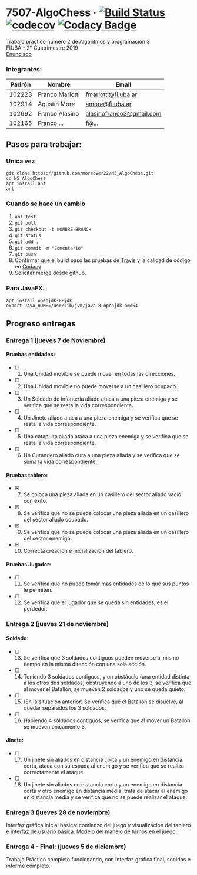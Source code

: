 # 7507-AlgoChess  &middot; [![Build Status](https://travis-ci.com/moreover22/N5_AlgoChess.svg?token=8zaGfwuy5T7mJJsyoyN9&branch=master)](https://travis-ci.com/moreover22/N5_AlgoChess) [![codecov](https://codecov.io/gh/moreover22/N5_AlgoChess/branch/master/graph/badge.svg?token=QMptFbINCT)](https://codecov.io/gh/moreover22/N5_AlgoChess) [![Codacy Badge](https://api.codacy.com/project/badge/Grade/5309252d73654dfbb4421de8c9c62c39)](https://www.codacy.com/manual/moreover22/AlgoChess?utm_source=github.com&amp;utm_medium=referral&amp;utm_content=moreover22/AlgoChess&amp;utm_campaign=Badge_Grade)  


Trabajo práctico número 2 de Algoritmos y programación 3  
FIUBA - 2° Cuatrimestre 2019  
[Enunciado](https://docs.google.com/document/d/185YqJdFQC_HE0C7EJxEAoM8utWJHCoblqlk21OnDSVs/edit#heading=h.b1xca0tuq21p)

### Integrantes:  

|Padrón|Nombre|Email|
|------|------|-------|
|102223|Franco Mariotti|fmariotti@fi.uba.ar|
|102914|Agustín More|amore@fi.uba.ar|
|102692|Franco Alasino|alasinofranco3@gmail.com|
|102165|Franco ...|f@...|

## Pasos para trabajar:
### Unica vez
`git clone https://github.com/moreover22/N5_AlgoChess.git`  
`cd N5_AlgoChess`  
`apt install ant`  
`ant`  

### Cuando se hace un cambio
1. `ant test`
1. `git pull`
1. `git checkout -b NOMBRE-BRANCH`
1. `git status`
1. `git add .`
1. `git commit -m "Comentario"`
1. `git push` 
1. Confirmar que el build paso las pruebas de [Travis](https://travis-ci.com/moreover22/N5_AlgoChess) y la calidad de código en [Codacy](https://app.codacy.com/manual/moreover22/AlgoChess/issues/index).
1. Solicitar merge desde github.

### Para JavaFX:
`apt install openjdk-8-jdk`  
`export JAVA_HOME=/usr/lib/jvm/java-8-openjdk-amd64`  

## Progreso entregas
### Entrega 1 (jueves 7 de Noviembre)
#### Pruebas entidades:
- [ ] 1. Una Unidad movible se puede mover en todas las direcciones.
- [ ] 2. Una Unidad movible no puede moverse a un casillero ocupado.
- [ ] 3. Un Soldado de infantería aliado ataca a una pieza enemiga y se verifica que se resta la vida correspondiente.
- [ ] 4. Un Jinete aliado ataca a una pieza enemiga y se verifica que se resta la vida correspondiente.
- [ ] 5. Una catapulta aliada ataca a una pieza enemiga y se verifica que se resta la vida correspondiente.
- [ ] 6. Un Curandero aliado cura a una pieza aliada y se verifica que se suma la vida correspondiente.
#### Pruebas tablero:
- [x] 7. Se coloca una pieza aliada en un casillero del sector aliado vacío con éxito.
- [x] 8. Se verifica que no se puede colocar una pieza aliada en un casillero del sector aliado ocupado.
- [x] 9. Se verifica que no se puede colocar una pieza aliada en un casillero del sector enemigo.
- [x] 10. Correcta creación e inicialización del tablero.
#### Pruebas Jugador:
- [ ] 11. Se verifica que no puede tomar más entidades de lo que sus puntos le permiten.
- [ ] 12. Se verifica que el jugador que se queda sin entidades, es el perdedor.

### Entrega 2 (jueves 21 de noviembre)
#### Soldado:
- [ ] 13. Se verifica que 3 soldados contiguos pueden moverse al mismo tiempo en la misma dirección con una sola acción.
- [ ] 14. Teniendo 3 soldados contiguos, y un obstáculo (una entidad distinta a los otros dos soldados) obstruyendo a uno de los 3, se verifica que al mover el Batallón, se mueven 2 soldados y uno se queda quieto.
- [ ] 15. (En la situación anterior) Se verifica que el Batallón se disuelve, al quedar separados los 3 soldados.
- [ ] 16. Habiendo 4 soldados contiguos, se verifica que al mover un Batallón se mueven únicamente 3.
#### Jinete:
- [ ] 17. Un jinete sin aliados en distancia corta y un enemigo en distancia corta, ataca con su espada al enemigo y se verifica que se realiza correctamente el ataque.
- [ ] 18. Un jinete sin aliados en distancia corta y un enemigo en distancia corta y otro enemigo en distancia media, trata de atacar al enemigo en distancia media y se verifica que no se puede realizar el ataque.

### Entrega 3 (jueves 28 de noviembre)
Interfaz gráfica inicial básica: comienzo del juego y visualización del tablero e interfaz de usuario básica.
Modelo del manejo de turnos en el juego.

### Entrega 4 - Final: (jueves 5 de diciembre)
Trabajo Práctico completo funcionando, con interfaz gráfica final, sonidos e informe completo.

